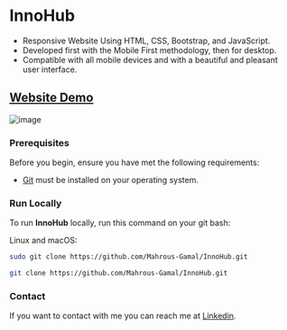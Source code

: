 # InnoHub
- Responsive Website Using HTML, CSS, Bootstrap, and JavaScript.
- Developed first with the Mobile First methodology, then for desktop.
- Compatible with all mobile devices and with a beautiful and pleasant user interface.

## [Website Demo](https://mahrous-gamal.github.io/InnoHub/)

![image](https://github.com/Mahrous-Gamal/InnoHub/assets/105131896/3a83277f-cd11-4d96-ae06-efc4518cacec)

### Prerequisites

Before you begin, ensure you have met the following requirements:

* [Git](https://git-scm.com/downloads "Download Git") must be installed on your operating system.

### Run Locally

To run **InnoHub** locally, run this command on your git bash:

Linux and macOS:

```bash
sudo git clone https://github.com/Mahrous-Gamal/InnoHub.git
```

```bash
git clone https://github.com/Mahrous-Gamal/InnoHub.git
```

### Contact

If you want to contact with me you can reach me at [Linkedin](https://www.linkedin.com/in/mahrous-gamal-044693218/).
